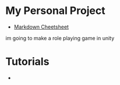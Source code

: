# My Personal Project
- [Markdown Cheetsheet](https://github.com/adam-p/markdown-here/wiki/Markdown-Cheatsheet)

im going to make a role playing game in unity

# Tutorials
- 
